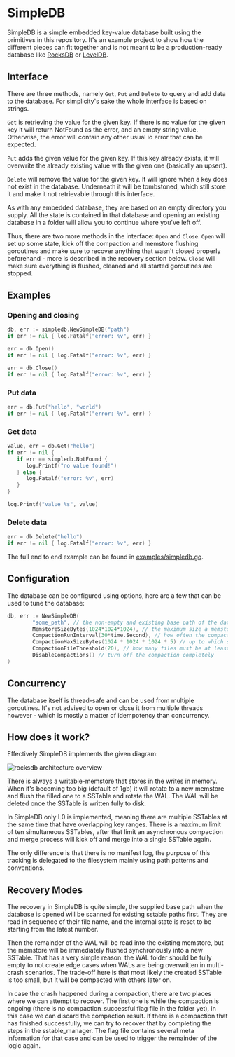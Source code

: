 # SimpleDB

SimpleDB is a simple embedded key-value database built using the primitives in this repository. It's an example project to show
how the different pieces can fit together and is not meant to be a production-ready database
like [RocksDB](https://github.com/facebook/rocksdb) or [LevelDB](https://github.com/google/leveldb).

## Interface

There are three methods, namely `Get`, `Put` and `Delete` to query and add data to the database. For simplicity's sake
the whole interface is based on strings.

`Get` is retrieving the value for the given key. If there is no value for the given key it will return NotFound as the
error, and an empty string value. Otherwise, the error will contain any other usual io error that can be expected.

`Put` adds the given value for the given key. If this key already exists, it will overwrite the already existing value
with the given one (basically an upsert).

`Delete` will remove the value for the given key. It will ignore when a key does not exist in the database. Underneath
it will be tombstoned, which still store it and make it not retrievable through this interface.

As with any embedded database, they are based on an empty directory you supply. All the state is contained in that
database and opening an existing database in a folder will allow you to continue where you've left off.

Thus, there are two more methods in the interface: `Open` and `Close`. `Open` will set up some state, kick off the
compaction and memstore flushing goroutines and make sure to recover anything that wasn't closed properly beforehand -
more is described in the recovery section below. `Close` will make sure everything is flushed, cleaned and all started
goroutines are stopped.

## Examples

### Opening and closing

```go
db, err := simpledb.NewSimpleDB("path")
if err != nil { log.Fatalf("error: %v", err) }

err = db.Open()
if err != nil { log.Fatalf("error: %v", err) }

err = db.Close()
if err != nil { log.Fatalf("error: %v", err) }
```

### Put data

```go
err = db.Put("hello", "world")
if err != nil { log.Fatalf("error: %v", err) }
```

### Get data

```go
value, err = db.Get("hello")
if err != nil { 
   if err == simpledb.NotFound {
      log.Printf("no value found!")
   } else {
      log.Fatalf("error: %v", err) 
   }
}

log.Printf("value %s", value)

```

### Delete data

```go
err = db.Delete("hello")
if err != nil { log.Fatalf("error: %v", err) }
```

The full end to end example can be found in [examples/simpledb.go](/_examples/simpledb.go).

## Configuration

The database can be configured using options, here are a few that can be used to tune the database:

```go
db, err := NewSimpleDB(
        "some_path", // the non-empty and existing base path of the database - only mandatory argument 
        MemstoreSizeBytes(1024*1024*1024), // the maximum size a memstore should have in bytes
        CompactionRunInterval(30*time.Second), // how often the compaction process should run  
        CompactionMaxSizeBytes(1024 * 1024 * 1024 * 5) // up to which size in bytes to continue to compact sstables
        CompactionFileThreshold(20), // how many files must be at least compacted together
        DisableCompactions() // turn off the compaction completely 
)
```

## Concurrency

The database itself is thread-safe and can be used from multiple goroutines. It's not advised to open or close it from
multiple threads however - which is mostly a matter of idempotency than concurrency.

## How does it work?

Effectively SimpleDB implements the given diagram:

![rocksdb architecture overview](https://user-images.githubusercontent.com/62277872/119747261-310fb300-be47-11eb-92c3-c11719fa8a0c.png)

There is always a writable-memstore that stores in the writes in memory. When it's becoming too big (default of 1gb) it
will rotate to a new memstore and flush the filled one to a SSTable and rotate the WAL. The WAL will be deleted once the
SSTable is written fully to disk.

In SimpleDB only L0 is implemented, meaning there are multiple SSTables at the same time that have overlapping key
ranges. There is a maximum limit of ten simultaneous SSTables, after that limit an asynchronous compaction and merge
process will kick off and merge into a single SSTable again.

The only difference is that there is no manifest log, the purpose of this tracking is delegated to the filesystem mainly
using path patterns and conventions.

## Recovery Modes

The recovery in SimpleDB is quite simple, the supplied base path when the database is opened will be scanned for
existing sstable paths first. They are read in sequence of their file name, and the internal state is reset to be
starting from the latest number.

Then the remainder of the WAL will be read into the existing memstore, but the memstore will be immediately flushed
synchronously into a new SSTable. That has a very simple reason: the WAL folder should be fully empty to not create edge
cases when WALs are being overwritten in multi-crash scenarios. The trade-off here is that most likely the created
SSTable is too small, but it will be compacted with others later on.

In case the crash happened during a compaction, there are two places where we can attempt to recover. The first one is
while the compaction is ongoing (there is no compaction_successful flag file in the folder yet), in this case we can
discard the compaction result. If there is a compaction that has finished successfully, we can try to recover that by
completing the steps in the sstable_manager. The flag file contains several meta information for that case and can be
used to trigger the remainder of the logic again. 
